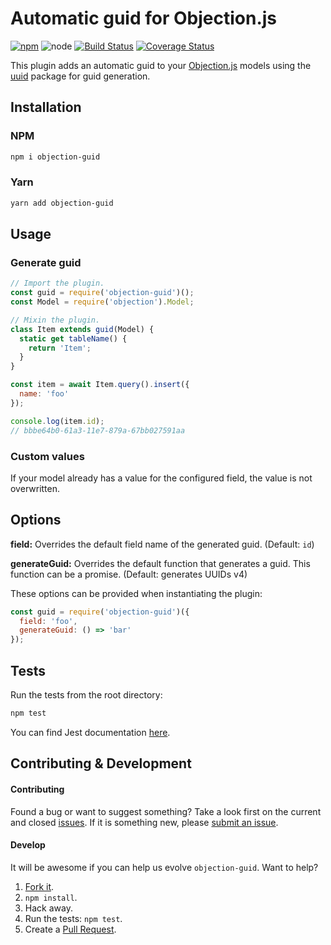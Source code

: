 # Automatic guid for Objection.js

[![npm](https://img.shields.io/npm/v/objection-guid.svg?style=flat-square)](https://npmjs.org/package/objection-guid)
![node](https://img.shields.io/node/v/objection-guid.svg?style=flat-square)
[![Build Status](https://img.shields.io/travis/seegno/objection-guid/master.svg?style=flat-square)](https://travis-ci.org/seegno/objection-guid)
[![Coverage Status](https://img.shields.io/coveralls/seegno/objection-guid/master.svg?style=flat-square)](https://coveralls.io/github/seegno/objection-guid?branch=master)

This plugin adds an automatic guid to your [Objection.js](https://github.com/Vincit/objection.js/) models using the [uuid](https://github.com/kelektiv/node-uuid) package for guid generation.

## Installation

### NPM

```sh
npm i objection-guid
```

### Yarn

```sh
yarn add objection-guid
```

## Usage

### Generate guid

```js
// Import the plugin.
const guid = require('objection-guid')();
const Model = require('objection').Model;

// Mixin the plugin.
class Item extends guid(Model) {
  static get tableName() {
    return 'Item';
  }
}

const item = await Item.query().insert({
  name: 'foo'
});

console.log(item.id);
// bbbe64b0-61a3-11e7-879a-67bb027591aa
```

### Custom values

If your model already has a value for the configured field, the value is not overwritten.

## Options

**field:** Overrides the default field name of the generated guid. (Default: `id`)

**generateGuid:** Overrides the default function that generates a guid. This function can be a promise. (Default: generates UUIDs v4)

These options can be provided when instantiating the plugin:

```js
const guid = require('objection-guid')({
  field: 'foo',
  generateGuid: () => 'bar'
});
```

## Tests

Run the tests from the root directory:

```sh
npm test
```

You can find Jest documentation [here](https://facebook.github.io/jest/docs/getting-started.html).

## Contributing & Development

#### Contributing

Found a bug or want to suggest something? Take a look first on the current and closed [issues](https://github.com/seegno/objection-guid/issues). If it is something new, please [submit an issue](https://github.com/seegno/objection-guid/issues/new).

#### Develop

It will be awesome if you can help us evolve `objection-guid`. Want to help?

1. [Fork it](https://github.com/seegno/objection-guid).
2. `npm install`.
3. Hack away.
4. Run the tests: `npm test`.
5. Create a [Pull Request](https://github.com/seegno/objection-guid/compare).
